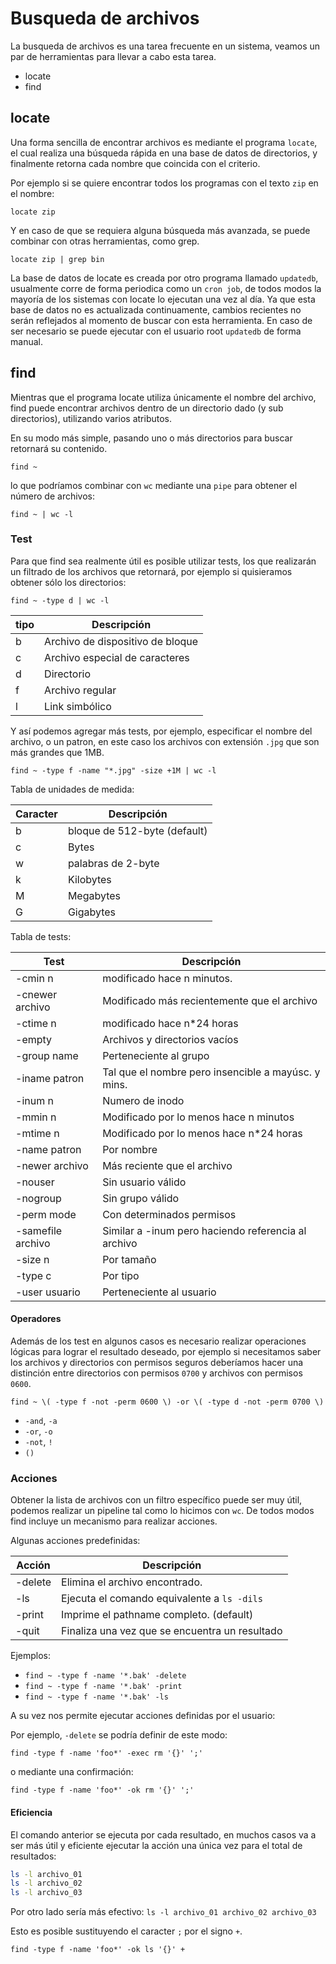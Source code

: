 # Busqueda de archivos

La busqueda de archivos es una tarea frecuente en un sistema, veamos un par de herramientas para llevar a cabo esta tarea.

- locate
- find

## locate

Una forma sencilla de encontrar archivos es mediante el programa `locate`, el cual realiza una búsqueda rápida en una base de datos de directorios, y finalmente retorna cada nombre que coincida con el criterio.

Por ejemplo si se quiere encontrar todos los programas con el texto `zip` en el nombre:

`locate zip`

Y en caso de que se requiera alguna búsqueda más avanzada, se puede combinar con otras herramientas, como grep.

`locate zip | grep bin`

La base de datos de locate es creada por otro programa llamado `updatedb`, usualmente corre de forma periodica como un `cron job`, de todos modos la mayoría de los sistemas con locate lo ejecutan una vez al día. Ya que esta base de datos no es actualizada continuamente, cambios recientes no serán reflejados al momento de buscar con esta herramienta. En caso de ser necesario se puede ejecutar con el usuario root `updatedb` de forma manual.

## find

Mientras que el programa locate utiliza únicamente el nombre del archivo, find puede encontrar archivos dentro de un directorio dado (y sub directorios), utilizando varios atributos.

En su modo más simple, pasando uno o más directorios para buscar retornará su contenido.

`find ~`

lo que podríamos combinar con `wc` mediante una `pipe` para obtener el número de archivos:

`find ~ | wc -l`

### Test

Para que find sea realmente útil es posible utilizar tests, los que realizarán un filtrado de los archivos que retornará, por ejemplo si quisieramos obtener sólo los directorios:

`find ~ -type d | wc -l`

| tipo | Descripción                      |
|------|----------------------------------|
| b    | Archivo de dispositivo de bloque |
| c    | Archivo especial de caracteres   |
| d    | Directorio                       |
| f    | Archivo regular                  |
| l    | Link simbólico                   |

Y así podemos agregar más tests, por ejemplo, especificar el nombre del archivo, o un patron, en este caso los archivos con extensión `.jpg` que son más grandes que 1MB.

`find ~ -type f -name "*.jpg" -size +1M | wc -l`

Tabla de unidades de medida:

| Caracter | Descripción                  |
|----------|------------------------------|
| b        | bloque de 512-byte (default) |
| c        | Bytes                        |
| w        | palabras de 2-byte           |
| k        | Kilobytes                    |
| M        | Megabytes                    |
| G        | Gigabytes                    |

Tabla de tests:

| Test              | Descripción                                         |
|-------------------|-----------------------------------------------------|
| -cmin n           | modificado hace n minutos.                          |
| -cnewer archivo   | Modificado más recientemente que el archivo         |
| -ctime n          | modificado hace n*24 horas                          |
| -empty            | Archivos y directorios vacíos                       |
| -group name       | Perteneciente al grupo                              |
| -iname patron     | Tal que el nombre pero insencible a mayúsc. y mins. |
| -inum n           | Numero de inodo                                     |
| -mmin n           | Modificado por lo menos hace n minutos              |
| -mtime n          | Modificado por lo menos hace n*24 horas             |
| -name patron      | Por nombre                                          |
| -newer archivo    | Más reciente que el archivo                         |
| -nouser           | Sin usuario válido                                  |
| -nogroup          | Sin grupo válido                                    |
| -perm mode        | Con determinados permisos                           |
| -samefile archivo | Similar a -inum pero haciendo referencia al archivo |
| -size n           | Por tamaño                                          |
| -type c           | Por tipo                                            |
| -user usuario     | Perteneciente al usuario                            |

#### Operadores

Además de los test en algunos casos es necesario realizar operaciones lógicas para lograr el resultado deseado, por ejemplo si necesitamos saber los archivos y directorios con permisos seguros deberíamos hacer una distinción entre directorios con permisos `0700` y archivos con permisos `0600`.

`find ~ \( -type f -not -perm 0600 \) -or \( -type d -not -perm 0700 \)`

- `-and`, `-a`
- `-or`, `-o`
- `-not`, `!`
- `()`

### Acciones

Obtener la lista de archivos con un filtro específico puede ser muy útil, podemos realizar un pipeline tal como lo hicimos con `wc`. De todos modos find incluye un mecanismo para realizar acciones.

Algunas acciones predefinidas:

| Acción  | Descripción                                    |
|---------|------------------------------------------------|
| -delete | Elimina el archivo encontrado.                 |
| -ls     | Ejecuta el comando equivalente a `ls -dils`    |
| -print  | Imprime el pathname completo. (default)        |
| -quit   | Finaliza una vez que se encuentra un resultado |

Ejemplos:

- `find ~ -type f -name '*.bak' -delete`
- `find ~ -type f -name '*.bak' -print`
- `find ~ -type f -name '*.bak' -ls`

A su vez nos permite ejecutar acciones definidas por el usuario:

Por ejemplo, `-delete` se podría definir de este modo:

`find -type f -name 'foo*' -exec rm '{}' ';'`

o mediante una confirmación:

`find -type f -name 'foo*' -ok rm '{}' ';'`

#### Eficiencia

El comando anterior se ejecuta por cada resultado, en muchos casos va a ser más útil y eficiente ejecutar la acción una única vez para el total de resultados:

```sh
ls -l archivo_01
ls -l archivo_02
ls -l archivo_03
```

Por otro lado sería más efectivo: `ls -l archivo_01 archivo_02 archivo_03`

Esto es posible sustituyendo el caracter `;` por el signo `+`.

`find -type f -name 'foo*' -ok ls '{}' +`
